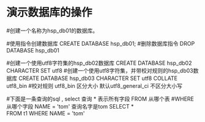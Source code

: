 # 演示数据库的操作
#创建一个名称为hsp_db01的数据库。

#使用指令创建数据库
CREATE DATABASE hsp_db01;
#删除数据库指令
DROP DATABASE hsp_db01

#创建一个使用utf8字符集的hsp_db02数据库
CREATE DATABASE hsp_db02 CHARACTER SET utf8
#创建一个使用utf8字符集，并带校对规则的hsp_db03数据库
CREATE DATABASE hsp_db03 CHARACTER SET utf8 COLLATE utf8_bin
#校对规则 utf8_bin 区分大小 默认utf8_general_ci 不区分大小写

#下面是一条查询的sql , select 查询 * 表示所有字段 FROM 从哪个表
#WHERE 从哪个字段 NAME = 'tom' 查询名字是tom
SELECT *  
	FROM t1 
	WHERE NAME = 'tom'


